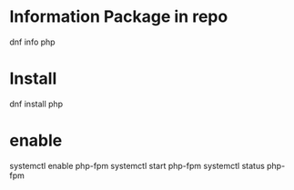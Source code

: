 # Information Package in repo

dnf info php

# Install

dnf install php

# enable

systemctl enable php-fpm
systemctl start php-fpm
systemctl status php-fpm